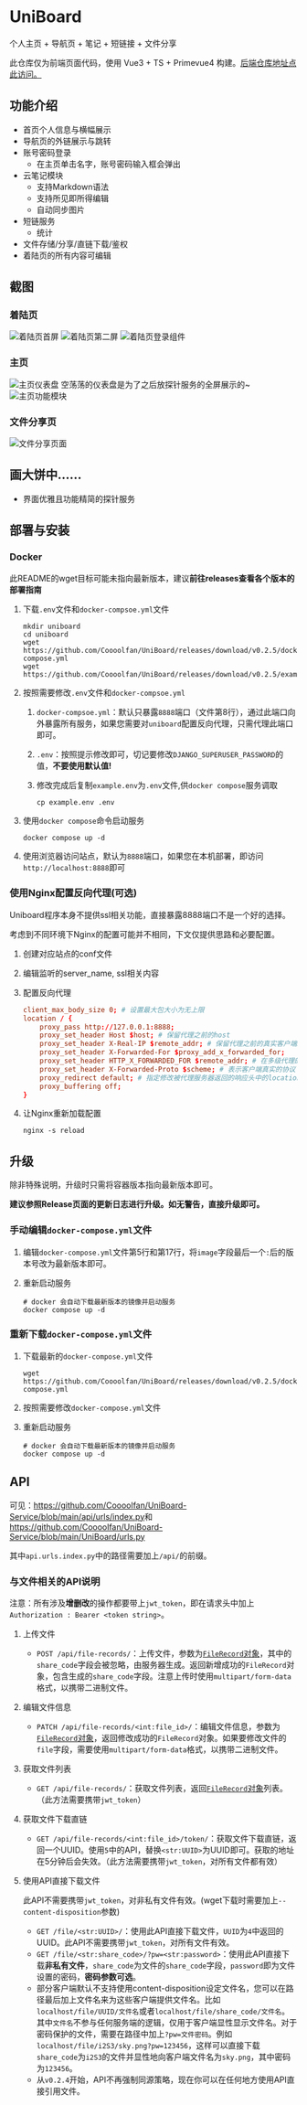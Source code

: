 # UniBoard

个人主页 + 导航页 + 笔记 + 短链接 + 文件分享

此仓库仅为前端页面代码，使用 Vue3 + TS + Primevue4 构建。[后端仓库地址点此访问。](https://github.com/Coooolfan/UniBoard-Service)

## 功能介绍

- 首页个人信息与横幅展示
- 导航页的外链展示与跳转
- 账号密码登录
  - 在主页单击名字，账号密码输入框会弹出
- 云笔记模块
  - 支持Markdown语法
  - 支持所见即所得编辑
  - 自动同步图片
- 短链服务
  - 统计
- 文件存储/分享/直链下载/鉴权
- 着陆页的所有内容可编辑

## 截图

### 着陆页

![着陆页首屏](img/LandingPage1.png)
![着陆页第二屏](img/LandingPage2.png)
![着陆页登录组件](img/login.jpg)

### 主页

![主页仪表盘](img/HomePage0.png)
空荡荡的仪表盘是为了之后放探针服务的全屏展示的~
![主页功能模块](img/HomePage.jpg)

### 文件分享页

![文件分享页面](img/FileSharePage.png)

## 画大饼中……

- 界面优雅且功能精简的探针服务

## 部署与安装

### Docker

此README的wget目标可能未指向最新版本，建议**前往releases查看各个版本的部署指南**

1. 下载`.env`文件和`docker-compsoe.yml`文件

    ```shell
    mkdir uniboard
    cd uniboard
    wget https://github.com/Coooolfan/UniBoard/releases/download/v0.2.5/docker-compose.yml    
    wget https://github.com/Coooolfan/UniBoard/releases/download/v0.2.5/example.env
    ```

2. 按照需要修改`.env`文件和`docker-compsoe.yml`

    1. `docker-compsoe.yml`：默认只暴露`8888`端口（文件第8行），通过此端口向外暴露所有服务，如果您需要对`uniboard`配置反向代理，只需代理此端口即可。
    2. `.env`：按照提示修改即可，切记要修改`DJANGO_SUPERUSER_PASSWORD`的值，**不要使用默认值!**
    3. 修改完成后复制`example.env`为`.env`文件,供`docker compose`服务调取

        ```shell
        cp example.env .env
        ```

3. 使用`docker compose`命令启动服务

    ```shell
    docker compose up -d
    ```

4. 使用浏览器访问站点，默认为`8888`端口，如果您在本机部署，即访问`http://localhost:8888`即可

### 使用Nginx配置反向代理(可选)

Uniboard程序本身不提供ssl相关功能，直接暴露8888端口不是一个好的选择。

考虑到不同环境下Nginx的配置可能并不相同，下文仅提供思路和必要配置。

1. 创建对应站点的conf文件

2. 编辑监听的server_name, ssl相关内容

3. 配置反向代理

    ```conf
    client_max_body_size 0; # 设置最大包大小为无上限
    location / {
        proxy_pass http://127.0.0.1:8888;
        proxy_set_header Host $host; # 保留代理之前的host
        proxy_set_header X-Real-IP $remote_addr; # 保留代理之前的真实客户端ip
        proxy_set_header X-Forwarded-For $proxy_add_x_forwarded_for;
        proxy_set_header HTTP_X_FORWARDED_FOR $remote_addr; # 在多级代理的情况下，记录每次代理之前的客户端真实ip
        proxy_set_header X-Forwarded-Proto $scheme; # 表示客户端真实的协议（http还是https）
        proxy_redirect default; # 指定修改被代理服务器返回的响应头中的location头域跟refresh头域数值
        proxy_buffering off;
    }
    ```

4. 让Nginx重新加载配置

    ```shell
    nginx -s reload
    ```

## 升级

除非特殊说明，升级时只需将容器版本指向最新版本即可。

**建议参照Release页面的更新日志进行升级。如无警告，直接升级即可。**

### 手动编辑`docker-compose.yml`文件

1. 编辑`docker-compose.yml`文件第5行和第17行，将`image`字段最后一个`:`后的版本号改为最新版本即可。

2. 重新启动服务

    ```shell
    # docker 会自动下载最新版本的镜像并启动服务
    docker compose up -d
    ```

### 重新下载`docker-compose.yml`文件

1. 下载最新的`docker-compose.yml`文件

    ```shell
    wget https://github.com/Coooolfan/UniBoard/releases/download/v0.2.5/docker-compose.yml
    ```

2. 按照需要修改`docker-compose.yml`文件

3. 重新启动服务

    ```shell
    # docker 会自动下载最新版本的镜像并启动服务
    docker compose up -d
    ```

## API

可见：<https://github.com/Coooolfan/UniBoard-Service/blob/main/api/urls/index.py>和<https://github.com/Coooolfan/UniBoard-Service/blob/main/UniBoard/urls.py>

其中`api.urls.index.py`中的路径需要加上`/api/`的前缀。

### 与文件相关的API说明

注意：所有涉及**增删改**的操作都要带上`jwt_token`，即在请求头中加上`Authorization : Bearer <token string>`。

1. 上传文件
    - `POST /api/file-records/`：上传文件，参数为[`FileRecord`对象](https://github.com/Coooolfan/UniBoard-Service/blob/main/api/models/FileRecord.py)，其中的`share_code`字段会被忽略，由服务器生成。返回新增成功的`FileRecord`对象，包含生成的`share_code`字段。注意上传时使用`multipart/form-data`格式，以携带二进制文件。

2. 编辑文件信息  
    - `PATCH /api/file-records/<int:file_id>/`：编辑文件信息，参数为[`FileRecord`对象](https://github.com/Coooolfan/UniBoard-Service/blob/main/api/models/FileRecord.py)，返回修改成功的`FileRecord`对象。如果要修改文件的`file`字段，需要使用`multipart/form-data`格式，以携带二进制文件。

3. 获取文件列表
    - `GET /api/file-records/`：获取文件列表，返回[`FileRecord`对象](https://github.com/Coooolfan/UniBoard-Service/blob/main/api/models/FileRecord.py)列表。（此方法需要携带`jwt_token`）

4. 获取文件下载直链
    - `GET /api/file-records/<int:file_id>/token/`：获取文件下载直链，返回一个UUID。使用`5`中的API，替换`<str:UUID>`为UUID即可。获取的地址在5分钟后会失效。（此方法需要携带`jwt_token`，对所有文件都有效）

5. 使用API直接下载文件

    此API不需要携带`jwt_token`，对非私有文件有效。(wget下载时需要加上`--content-disposition`参数)
    - `GET /file/<str:UUID>/`：使用此API直接下载文件，`UUID`为`4`中返回的UUID。此API不需要携带`jwt_token`，对所有文件有效。
    - `GET /file/<str:share_code>/?pw=<str:password>`：使用此API直接下载**非私有文件**，`share_code`为文件的`share_code`字段，`password`即为文件设置的密码，**密码参数可选**。
    - 部分客户端默认不支持使用content-disposition设定文件名，您可以在路径最后加上文件名来为这些客户端提供文件名。比如`localhost/file/UUID/文件名`或者`localhost/file/share_code/文件名`。其中`文件名`不参与任何服务端的逻辑，仅用于客户端显性显示文件名。对于密码保护的文件，需要在路径中加上`?pw=文件密码`。例如`localhost/file/i2S3/sky.png?pw=123456`，这样可以直接下载`share_code`为`i2S3`的文件并显性地向客户端文件名为`sky.png`，其中密码为`123456`。
    - 从`v0.2.4`开始，API不再强制同源策略，现在你可以在任何地方使用API直接引用文件。
